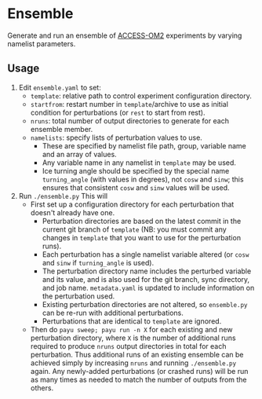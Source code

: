# Ensemble
Generate and run an ensemble of [ACCESS-OM2](https://github.com/COSIMA/access-om2) experiments by varying namelist parameters.

## Usage
1. Edit `ensemble.yaml` to set:
    - `template`: relative path to control experiment configuration directory.
    - `startfrom`: restart number in `template`/archive to use as initial condition for perturbations (or `rest` to start from rest).
    - `nruns`: total number of output directories to generate for each ensemble member.
    - `namelists`: specify lists of perturbation values to use.
        - These are specified by namelist file path, group, variable name and an array of values.
        - Any variable name in any namelist in `template` may be used.
        - Ice turning angle should be specified by the special name `turning_angle` (with values in degrees), not `cosw` and `sinw`; this ensures that consistent `cosw` and `sinw` values will be used.
2. Run `./ensemble.py`
   This will
    - First set up a configuration directory for each perturbation that doesn't already have one.
        - Perturbation directories are based on the latest commit in the current git branch of  `template` (NB: you must commit any changes in `template` that you want to use for the perturbation runs).
        - Each perturbation has a single namelist variable altered (or `cosw` and `sinw` if `turning_angle` is used).
        - The perturbation directory name includes the perturbed variable and its value, and is also used for the git branch, sync directory, and job name. `metadata.yaml` is updated to include information on the perturbation used.
        - Existing perturbation directories are not altered, so `ensemble.py` can be re-run with additional perturbations.
        - Perturbations that are identical to `template` are ignored.
    - Then do `payu sweep; payu run -n X` for each existing and new perturbation directory, where `X` is the number of additional runs required to produce `nruns` output directories in total for each perturbation. Thus additional runs of an existing ensemble can be achieved simply by increasing `nruns` and running `./ensemble.py` again. Any newly-added perturbations (or crashed runs) will be run as many times as needed to match the number of outputs from the others.
